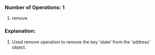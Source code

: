 ### Number of Operations: 1

1. remove

### Explanation:

1. Used remove operation to remove the key 'state' from the 'address' object.